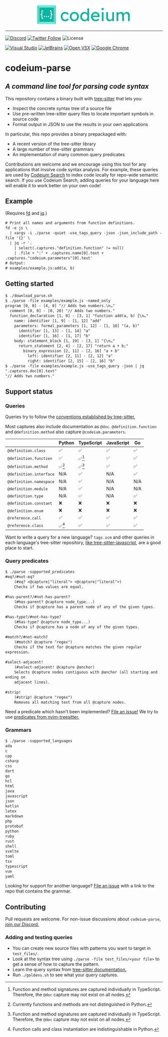 <p align="center">
  <img width="300" alt="Codeium" src="codeium.svg"/>
</p>

---

[![Discord](https://img.shields.io/discord/1027685395649015980?label=community&color=5865F2&logo=discord&logoColor=FFFFFF)](https://discord.gg/3XFf78nAx5)
[![Twitter Follow](https://img.shields.io/badge/style--blue?style=social&logo=twitter&label=Follow%20%40codeiumdev)](https://twitter.com/intent/follow?screen_name=codeiumdev)
![License](https://img.shields.io/github/license/Exafunction/codeium-parse)

[![Visual Studio](https://img.shields.io/visual-studio-marketplace/i/Codeium.codeium?label=Visual%20Studio&logo=visualstudio)](https://marketplace.visualstudio.com/items?itemName=Codeium.codeium)
[![JetBrains](https://img.shields.io/jetbrains/plugin/d/20540?label=JetBrains)](https://plugins.jetbrains.com/plugin/20540-codeium/)
[![Open VSX](https://img.shields.io/open-vsx/dt/Codeium/codeium?label=Open%20VSX)](https://open-vsx.org/extension/Codeium/codeium)
[![Google Chrome](https://img.shields.io/chrome-web-store/users/hobjkcpmjhlegmobgonaagepfckjkceh?label=Google%20Chrome&logo=googlechrome&logoColor=FFFFFF)](https://chrome.google.com/webstore/detail/codeium/hobjkcpmjhlegmobgonaagepfckjkceh)

# codeium-parse

## _A command line tool for parsing code syntax_

This repository contains a binary built with [tree-sitter](https://github.com/tree-sitter/tree-sitter) that lets you:
* Inspect the concrete syntax tree of a source file
* Use pre-written tree-sitter query files to locate important symbols in source code
* Format output in JSON to use the results in your own applications

In particular, this repo provides a binary prepackaged with:
* A recent version of the tree-sitter library
* A large number of tree-sitter grammars
* An implementation of many common query predicates

Contributions are welcome and we encourage using this tool for any applications that involve code syntax analysis. For example, these queries are used by [Codeium Search](https://www.codeium.com/about_codeium_search) to index code locally for repo-wide semantic search. If you use Codeium Search, adding queries for your language here will enable it to work better on your own code!

## Example

(Requires [fd](https://github.com/sharkdp/fd) and [jq](https://github.com/stedolan/jq).)

```shell
# Print all names and arguments from function definitions.
fd -e js \
  | xargs -i ./parse -quiet -use_tags_query -json -json_include_path -file '{}' \
  | jq -r '.
    | select(.captures."definition.function" != null)
    | .file + ":" + .captures.name[0].text + .captures."codeium.parameters"[0].text'
# Output:
# examples/example.js:add(a, b)
```

## Getting started

```console
$ ./download_parse.sh
$ ./parse -file examples/example.js -named_only
program [0, 0] - [4, 0] "// Adds two numbers.\n…"
  comment [0, 0] - [0, 20] "// Adds two numbers."
  function_declaration [1, 0] - [3, 1] "function add(a, b) {\n…"
    name: identifier [1, 9] - [1, 12] "add"
    parameters: formal_parameters [1, 12] - [1, 18] "(a, b)"
      identifier [1, 13] - [1, 14] "a"
      identifier [1, 16] - [1, 17] "b"
    body: statement_block [1, 19] - [3, 1] "{\n…"
      return_statement [2, 4] - [2, 17] "return a + b;"
        binary_expression [2, 11] - [2, 16] "a + b"
          left: identifier [2, 11] - [2, 12] "a"
          right: identifier [2, 15] - [2, 16] "b"
$ ./parse -file examples/example.js -use_tags_query -json | jq ".captures.doc[0].text"
"// Adds two numbers."
```

## Support status

### Queries

Queries try to follow the [conventions established by tree-sitter.](https://tree-sitter.github.io/tree-sitter/code-navigation-systems)

Most captures also include documentation as `@doc`. `@definition.function` and `@definition.method` also capture `@codeium.parameters`.

|                         | Python | TypeScript | JavaScript | Go  |
| ----------------------  | ------ | ---------- | ---------- | --- |
| `@definition.class`     | ✅     | ✅         | ✅         | ✅  |
| `@definition.function`  | ✅     | ✅[^3]     | ✅         | ✅  |
| `@definition.method`    | ✅[^1] | ✅[^3]     | ✅         | ✅  |
| `@definition.interface` | N/A    | ✅         | N/A        | ✅  |
| `@definition.namespace` | N/A    | ✅         | N/A        | N/A |
| `@definition.module`    | N/A    | ✅         | N/A        | N/A |
| `@definition.type`      | N/A    | ✅         | N/A        | ✅  |
| `@definition.constant`  | ❌     | ❌         | ❌         | ❌  |
| `@definition.enum`      | ❌     | ❌         | ❌         | ❌  |
| `@reference.call`       | ✅     | ✅         | ✅         | ✅  |
| `@reference.class`      | ✅[^2] | ✅         | ✅         | ✅  |

[^1]: Currently functions and methods are not distinguished in Python.
[^2]: Function calls and class instantiation are indistinguishable in Python.
[^3]: Function and method signatures are captured individually in TypeScript. Therefore, the `@doc` capture may not exist on all nodes.

Want to write a query for a new language? `tags.scm` and other queries in each language's tree-sitter repository, [like tree-sitter-javascript](https://github.com/tree-sitter/tree-sitter-javascript/blob/5720b249490b3c17245ba772f6be4a43edb4e3b7/queries/tags.scm), are a good place to start.

### Query predicates

```console
$ ./parse -supported_predicates
#eq?/#not-eq?
    (#eq? <@capture|"literal"> <@capture|"literal">)
    Checks if two values are equal.

#has-parent?/#not-has-parent?
    (#has-parent? @capture node_type...)
    Checks if @capture has a parent node of any of the given types.

#has-type?/#not-has-type?
    (#has-type? @capture node_type...)
    Checks if @capture has a node of any of the given types.

#match?/#not-match?
    (#match? @capture "regex")
    Checks if the text for @capture matches the given regular expression.

#select-adjacent!
    (#select-adjacent! @capture @anchor)
    Selects @capture nodes contiguous with @anchor (all starting and ending on
    adjacent lines).

#strip!
    (#strip! @capture "regex")
    Removes all matching text from all @capture nodes.
```

Need a predicate which hasn't been implemented? [File an issue!](https://github.com/Exafunction/codeium-parse/issues/new) We try to use [predicates from nvim-treesitter.](https://github.com/nvim-treesitter/nvim-treesitter/blob/980f0816cc28c20e45715687a0a21b5b39af59eb/lua/nvim-treesitter/query_predicates.lua)

### Grammars

```console
$ ./parse -supported_languages
ada
c
cpp
csharp
css
dart
go
hcl
html
java
javascript
json
kotlin
latex
markdown
php
protobuf
python
ruby
rust
shell
svelte
toml
tsx
typescript
vue
yaml
```

Looking for support for another language? [File an issue](https://github.com/Exafunction/codeium-parse/issues/new) with a link to the repo that contains the grammar.

## Contributing

Pull requests are welcome. For non-issue discussions about `codeium-parse`, [join
our Discord.](https://discord.gg/3XFf78nAx5)

### Adding and testing queries

* You can create new source files with patterns you want to target in `test_files/`.
* Look at the syntax tree using `./parse -file test_files/<your file>` to get a sense of how to capture the pattern.
* Learn the query syntax from [tree-sitter documentation.](https://tree-sitter.github.io/tree-sitter/using-parsers#pattern-matching-with-queries)
* Run `./goldens.sh` to see what your query captures.
